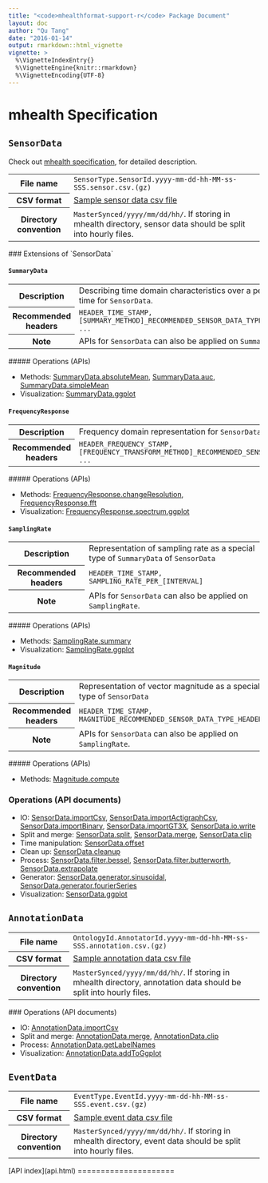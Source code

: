 ```yaml
---
title: "<code>mhealthformat-support-r</code> Package Document"
layout: doc
author: "Qu Tang"
date: "2016-01-14"
output: rmarkdown::html_vignette
vignette: >
  %\VignetteIndexEntry{}
  %\VignetteEngine{knitr::rmarkdown}
  %\VignetteEncoding{UTF-8}
---
```


mhealth Specification
=====================

`SensorData`
------------

Check out [mhealth specification](http://mhealth-specification.s3-website-us-east-1.amazonaws.com/), for detailed description.

<table class="table table-bordered table-responsive">
    <tr>
        <th>File name</th>
        <td><code>SensorType.SensorId.yyyy-mm-dd-hh-MM-ss-SSS.sensor.csv.(gz)<code></td>
    </tr>
    <tr>
        <th>CSV format</th>
        <td><a href="{{ "/data/samples/ActigraphGT9X-AccelerationCalibrated-NA.TAS1E23150881.2015-11-02-15-00-00-000-M0500.sensor.csv" | prepend: site.baseurl }}">Sample sensor data csv file</a></td>
    </tr>
    <tr>
        <th>Directory convention</th>
        <td><code>MasterSynced/yyyy/mm/dd/hh/</code>. If storing in mhealth directory, sensor data should be split into hourly files.</td>
    </tr>

</table>
### Extensions of `SensorData`

#### `SummaryData`

<table class="table table-bordered table-responsive">
    <tr>
        <th>Description</th>
        <td>Describing time domain characteristics over a period of time for <code>SensorData</code>.</td>
    </tr>
    <tr>
        <th>Recommended headers</th>
        <td><code>HEADER_TIME_STAMP, [SUMMARY_METHOD]_RECOMMENDED_SENSOR_DATA_TYPE_HEADER, ...</code></td>
    </tr>
    <tr>
        <th>Note</th>
        <td>APIs for <code>SensorData</code> can also be applied on <code>SummaryData</code>.</td>
    </tr>

</table>
##### Operations (APIs)

-   Methods: [SummaryData.absoluteMean](SummaryData.absoluteMean.html), [SummaryData.auc](SummaryData.auc.html), [SummaryData.simpleMean](SummaryData.simpleMean.html)
-   Visualization: [SummaryData.ggplot](SummaryData.ggplot.html)

#### `FrequencyResponse`

<table class="table table-bordered table-responsive">
    <tr>
        <th>Description</th>
        <td>Frequency domain representation for <code>SensorData</code></td>
    </tr>
    <tr>
        <th>Recommended headers</th>
        <td><code>HEADER_FREQUENCY_STAMP, [FREQUENCY_TRANSFORM_METHOD]_RECOMMENDED_SENSOR_DATA_TYPE_HEADER, ...</code></td>
    </tr>

</table>
##### Operations (APIs)

-   Methods: [FrequencyResponse.changeResolution](FrequencyResponse.changeResolution.html), [FrequencyResponse.fft](FrequencyResponse.fft.html)
-   Visualization: [FrequencyResponse.spectrum.ggplot](FrequencyResponse.spectrum.ggplot.html)

#### `SamplingRate`

<table class="table table-bordered table-responsive">
    <tr>
        <th>Description</th>
        <td>Representation of sampling rate as a special type of <code>SummaryData</code> of <code>SensorData</code></td>
    </tr>
    <tr>
        <th>Recommended headers</th>
        <td><code>HEADER_TIME_STAMP, SAMPLING_RATE_PER_[INTERVAL]</code></td>
    </tr>
    <tr>
        <th>Note</th>
        <td>APIs for <code>SensorData</code> can also be applied on <code>SamplingRate</code>.</td>
    </tr>

</table>
##### Operations (APIs)

-   Methods: [SamplingRate.summary](SamplingRate.summary.html)
-   Visualization: [SamplingRate.ggplot](SamplingRate.ggplot.html)

#### `Magnitude`

<table class="table table-bordered table-responsive">
    <tr>
        <th>Description</th>
        <td>Representation of vector magnitude as a special type of <code>SensorData</code></td>
    </tr>
    <tr>
        <th>Recommended headers</th>
        <td><code>HEADER_TIME_STAMP, MAGNITUDE_RECOMMENDED_SENSOR_DATA_TYPE_HEADER</code></td>
    </tr>
    <tr>
        <th>Note</th>
        <td>APIs for <code>SensorData</code> can also be applied on <code>SamplingRate</code>.</td>
    </tr>

</table>
##### Operations (APIs)

-   Methods: [Magnitude.compute](Magnitude.compute.html)

### Operations (API documents)

-   IO: [SensorData.importCsv](SensorData.importCsv.html), [SensorData.importActigraphCsv](SensorData.importActigraphCsv.html), [SensorData.importBinary](SensorData.importBinary.html), [SensorData.importGT3X](SensorData.importGT3X.html), [SensorData.io.write](SensorData.io.write.html)
-   Split and merge: [SensorData.split](SensorData.split.html), [SensorData.merge](SensorData.merge.html), [SensorData.clip](SensorData.clip.html)
-   Time manipulation: [SensorData.offset](SensorData.offset.html)
-   Clean up: [SensorData.cleanup](SensorData.cleanup.html)
-   Process: [SensorData.filter.bessel](SensorData.filter.bessel.html), [SensorData.filter.butterworth](SensorData.filter.butterworth.html), [SensorData.extrapolate](SensorData.extrapolate.html)
-   Generator: [SensorData.generator.sinusoidal](SensorData.generator.sinusoidal.html), [SensorData.generator.fourierSeries](SensorData.generator.fourierSeries.html)
-   Visualization: [SensorData.ggplot](SensorData.ggplot.html)

`AnnotationData`
----------------

<table class="table table-bordered table-responsive">
    <tr>
        <th>File name</th>
        <td><code>OntologyId.AnnotatorId.yyyy-mm-dd-hh-MM-ss-SSS.annotation.csv.(gz)<code></td>
    </tr>
    <tr>
        <th>CSV format</th>
        <td><a href = "{{"/data/samples/SPADESInLab.al.2015-11-02-15-00-00-000-M0500.annotation.csv" | prepend: site.baseurl }}">Sample annotation data csv file</a></td>
    </tr>
    <tr>
        <th>Directory convention</th>
        <td><code>MasterSynced/yyyy/mm/dd/hh/</code>. If storing in mhealth directory, annotation data should be split into hourly files.</td>
    </tr>

</table>
### Operations (API documents)

-   IO: [AnnotationData.importCsv](AnnotationData.importCsv.html)
-   Split and merge: [AnnotationData.merge](AnnotationData.merge.html), [AnnotationData.clip](AnnotationData.clip.html)
-   Process: [AnnotationData.getLabelNames](AnnotationData.getLabelNames.html)
-   Visualization: [AnnotationData.addToGgplot](AnnotationData.addToGgplot.html)

`EventData`
-----------

<table class="table table-bordered table-responsive">
    <tr>
        <th>File name</th>
        <td><code>EventType.EventId.yyyy-mm-dd-hh-MM-ss-SSS.event.csv.(gz)<code></td>
    </tr>
    <tr>
        <th>CSV format</th>
        <td><a href = "{{"/data/samples/Battery.532929050178941.2015-11-02-15-00-26-737-M0500.event.csv" | prepend: site.baseurl }}">Sample event data csv file</a></td>
    </tr>
    <tr>
        <th>Directory convention</th>
        <td><code>MasterSynced/yyyy/mm/dd/hh/</code>. If storing in mhealth directory, event data should be split into hourly files.</td>
    </tr>

</table>
[API index](api.html)
=====================
